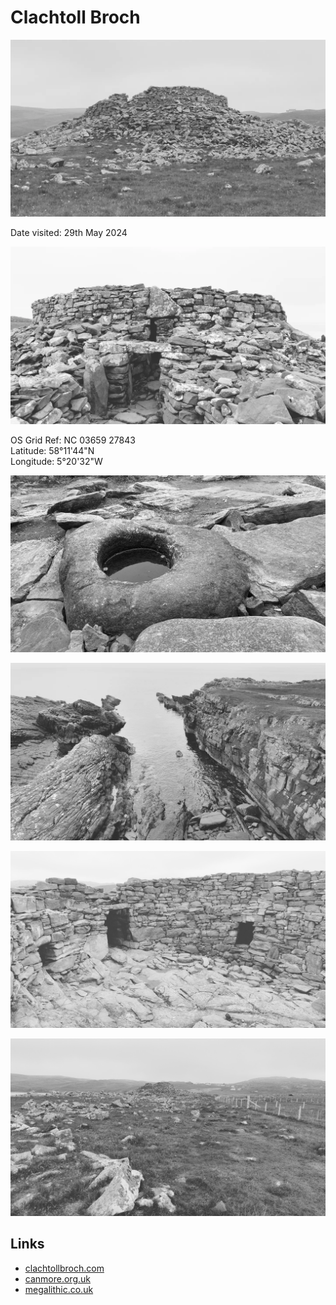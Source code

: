 # Clachtoll Broch

![20240529_clachtoll_broch_IMG_20240529_113603_678](images/20240529_clachtoll_broch_IMG_20240529_113603_678.jpg)

Date visited: 29th May 2024

![20240529_clachtoll_broch_IMG_20240529_113603_323](images/20240529_clachtoll_broch_IMG_20240529_113603_323.jpg)

OS Grid Ref: NC 03659 27843  
Latitude: 58°11'44"N  
Longitude: 5°20'32"W  

![20240529_clachtoll_broch_IMG_20240529_113603_437](images/20240529_clachtoll_broch_IMG_20240529_113603_437.jpg)

![Small calm slipway into the sea right next to the broch](images/20240529_clachtoll_broch_IMG_20240529_113603_724.jpg)

![The main entrance in the middle, and two dark side rooms either side](images/20240529_clachtoll_broch_lento_orl_mono_standard_a142_1716975188.jpg)

![First view of the broch approaching from Clachtoll caravan site](images/20240529_clachtoll_broch_lento_orl_mono_standard_a142_1716974342.jpg)

## Links
* [clachtollbroch.com](https://www.clachtollbroch.com/)
* [canmore.org.uk](https://canmore.org.uk/site/4499/clachtoll)
* [megalithic.co.uk](https://www.megalithic.co.uk/article.php?sid=913669681)
